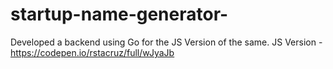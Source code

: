# startup-name-generator-
Developed a backend using Go for the JS Version of the same. JS Version - https://codepen.io/rstacruz/full/wJyaJb
